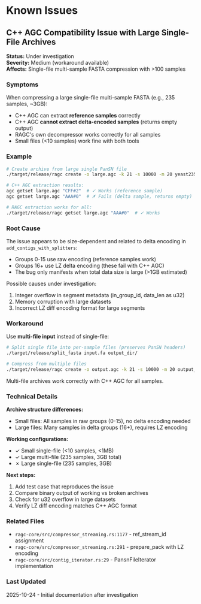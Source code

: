 # Known Issues

## C++ AGC Compatibility Issue with Large Single-File Archives

**Status:** Under investigation  
**Severity:** Medium (workaround available)  
**Affects:** Single-file multi-sample FASTA compression with >100 samples

### Symptoms

When compressing a large single-file multi-sample FASTA (e.g., 235 samples, ~3GB):
- C++ AGC can extract **reference samples** correctly
- C++ AGC **cannot extract delta-encoded samples** (returns empty output)
- RAGC's own decompressor works correctly for all samples
- Small files (<10 samples) work fine with both tools

### Example

```bash
# Create archive from large single PanSN file
./target/release/ragc create -o large.agc -k 21 -s 10000 -m 20 yeast235.fa

# C++ AGC extraction results:
agc getset large.agc "CFF#2"  # ✓ Works (reference sample)
agc getset large.agc "AAA#0"  # ✗ Fails (delta sample, returns empty)

# RAGC extraction works for all:
./target/release/ragc getset large.agc "AAA#0"  # ✓ Works
```

### Root Cause

The issue appears to be size-dependent and related to delta encoding in `add_contigs_with_splitters`:
- Groups 0-15 use raw encoding (reference samples work)
- Groups 16+ use LZ delta encoding (these fail with C++ AGC)
- The bug only manifests when total data size is large (>1GB estimated)

Possible causes under investigation:
1. Integer overflow in segment metadata (in_group_id, data_len as u32)
2. Memory corruption with large datasets
3. Incorrect LZ diff encoding format for large segments

### Workaround

Use **multi-file input** instead of single-file:

```bash
# Split single file into per-sample files (preserves PanSN headers)
./target/release/split_fasta input.fa output_dir/

# Compress from multiple files
./target/release/ragc create -o output.agc -k 21 -s 10000 -m 20 output_dir/*.fa
```

Multi-file archives work correctly with C++ AGC for all samples.

### Technical Details

**Archive structure differences:**
- Small files: All samples in raw groups (0-15), no delta encoding needed
- Large files: Many samples in delta groups (16+), requires LZ encoding

**Working configurations:**
- ✓ Small single-file (<10 samples, <1MB)
- ✓ Large multi-file (235 samples, 3GB total)
- ✗ Large single-file (235 samples, 3GB)

**Next steps:**
1. Add test case that reproduces the issue
2. Compare binary output of working vs broken archives
3. Check for u32 overflow in large datasets
4. Verify LZ diff encoding matches C++ AGC format

### Related Files

- `ragc-core/src/compressor_streaming.rs:1177` - ref_stream_id assignment
- `ragc-core/src/compressor_streaming.rs:291` - prepare_pack with LZ encoding
- `ragc-core/src/contig_iterator.rs:29` - PansnFileIterator implementation

### Last Updated

2025-10-24 - Initial documentation after investigation
